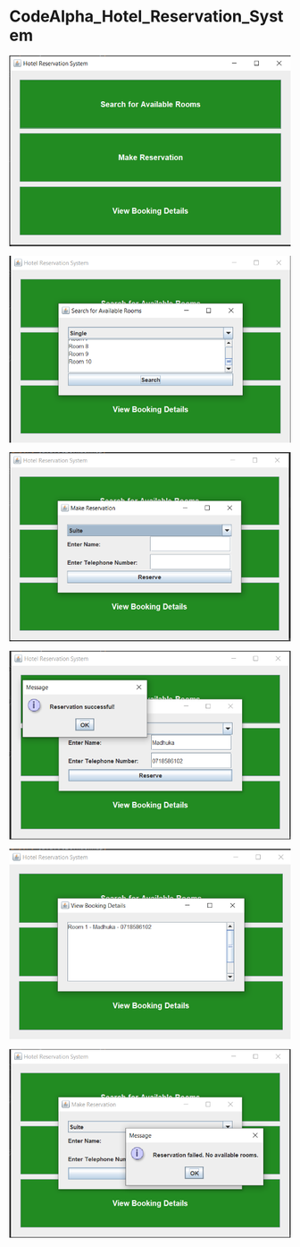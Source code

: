 # CodeAlpha_Hotel_Reservation_System

<p align="center">
<img alt="rmicc" src="https://github.com/MadhukaJS/CodeAlpha_Hotel_Reservation_System/blob/main/cc/Screenshot%20(32).png"</img>
</p>

<p align="center">
<img alt="rmicc" src="https://github.com/MadhukaJS/CodeAlpha_Hotel_Reservation_System/blob/main/cc/Screenshot%20(33).png"</img>
</p>

<p align="center">
<img alt="rmicc" src="https://github.com/MadhukaJS/CodeAlpha_Hotel_Reservation_System/blob/main/cc/Screenshot%20(34).png"</img>
</p>
<p align="center">
<img alt="rmicc" src="https://github.com/MadhukaJS/CodeAlpha_Hotel_Reservation_System/blob/main/cc/Screenshot%20(35).png"</img>
</p>
<p align="center">
<img alt="rmicc" src="https://github.com/MadhukaJS/CodeAlpha_Hotel_Reservation_System/blob/main/cc/Screenshot%20(36).png"</img>
</p>
<p align="center">
<img alt="rmicc" src="https://github.com/MadhukaJS/CodeAlpha_Hotel_Reservation_System/blob/main/cc/Screenshot%20(37).png"</img>
</p>
 
